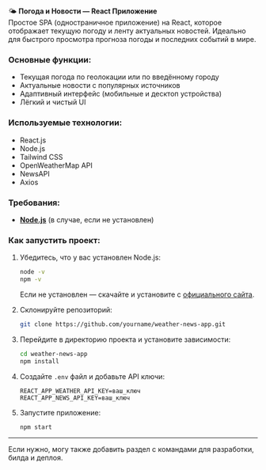 
🌤️ **Погода и Новости — React Приложение**  
Простое SPA (одностраничное приложение) на React, которое отображает текущую погоду и ленту актуальных новостей. Идеально для быстрого просмотра прогноза погоды и последних событий в мире.

### Основные функции:
- Текущая погода по геолокации или по введённому городу  
- Актуальные новости с популярных источников  
- Адаптивный интерфейс (мобильные и десктоп устройства)  
- Лёгкий и чистый UI

### Используемые технологии:
- React.js
- Node.js
- Tailwind CSS  
- OpenWeatherMap API  
- NewsAPI  
- Axios  

### Требования:
- **[Node.js](https://nodejs.org/)** (в случае, если не установлен)

### Как запустить проект:
1. Убедитесь, что у вас установлен Node.js:
   ```bash
   node -v
   npm -v
   ```
   Если не установлен — скачайте и установите c [официального сайта](https://nodejs.org/).

2. Склонируйте репозиторий:  
   ```bash
   git clone https://github.com/yourname/weather-news-app.git
   ```

3. Перейдите в директорию проекта и установите зависимости:
   ```bash
   cd weather-news-app
   npm install
   ```

4. Создайте `.env` файл и добавьте API ключи:
   ```
   REACT_APP_WEATHER_API_KEY=ваш_ключ
   REACT_APP_NEWS_API_KEY=ваш_ключ
   ```

5. Запустите приложение:
   ```bash
   npm start
   ```

---

Если нужно, могу также добавить раздел с командами для разработки, билда и деплоя.
